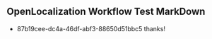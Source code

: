 ## OpenLocalization Workflow Test MarkDown
* 87b19cee-dc4a-46df-abf3-88650d51bbc5 thanks!

<!--HONumber=Jul16_HO2-->



